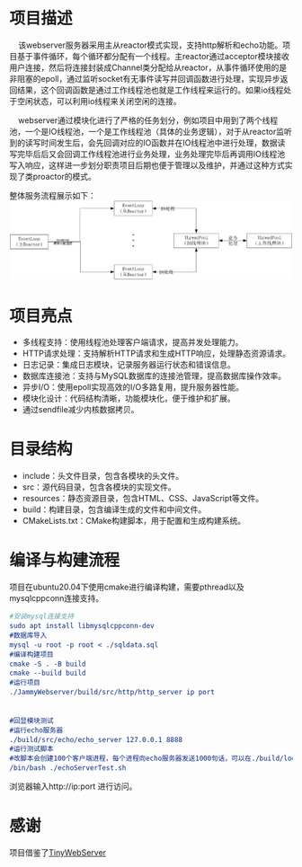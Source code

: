 # 项目描述
&nbsp;&nbsp;&nbsp;&nbsp;该webserver服务器采用主从reactor模式实现，支持http解析和echo功能。项目基于事件循环，每个循环都分配有一个线程。主reactor通过acceptor模块接收用户连接，然后将连接封装成Channel类分配给从reactor，从事件循环使用的是非阻塞的epoll，通过监听socket有无事件读写并回调函数进行处理，实现异步返回结果，这个回调函数是通过工作线程池也就是工作线程来运行的。如果io线程处于空闲状态，可以利用io线程来关闭空闲的连接。

&nbsp;&nbsp;&nbsp;&nbsp;webserver通过模块化进行了严格的任务划分，例如项目中用到了两个线程池，一个是IO线程池，一个是工作线程池（具体的业务逻辑），对于从reactor监听到的读写时间发生后，会先回调对应的IO函数并在IO线程池中进行处理，数据读写完毕后后又会回调工作线程池进行业务处理，业务处理完毕后再调用IO线程池写入响应，这样进一步划分职责项目后期也便于管理以及维护，并通过这种方式实现了类proactor的模式。

整体服务流程展示如下：
![](./JammyWebServer.jpg)

# 项目亮点
- 多线程支持：使用线程池处理客户端请求，提高并发处理能力。
- HTTP请求处理：支持解析HTTP请求和生成HTTP响应，处理静态资源请求。
- 日志记录：集成日志模块，记录服务器运行状态和错误信息。
- 数据库连接池：支持与MySQL数据库的连接池管理，提高数据库操作效率。
- 异步I/O：使用epoll实现高效的I/O多路复用，提升服务器性能。
- 模块化设计：代码结构清晰，功能模块化，便于维护和扩展。
- 通过sendfile减少内核数据拷贝。

# 目录结构
- include：头文件目录，包含各模块的头文件。
- src：源代码目录，包含各模块的实现文件。
- resources：静态资源目录，包含HTML、CSS、JavaScript等文件。
- build：构建目录，包含编译生成的文件和中间文件。
- CMakeLists.txt：CMake构建脚本，用于配置和生成构建系统。

# 编译与构建流程
项目在ubuntu20.04下使用cmake进行编译构建，需要pthread以及mysqlcppconn连接支持。
```cmake
#安装mysql连接支持
sudo apt install libmysqlcppconn-dev
#数据库导入
mysql -u root -p root < ./sqldata.sql
#编译构建项目
cmake -S . -B build
cmake --build build
#运行项目
./JammyWebserver/build/src/http/http_server ip port


#回显模块测试
#运行echo服务器
./build/src/echo/echo_server 127.0.0.1 8888
#运行测试脚本
#改脚本会创建100个客户端进程，每个进程向echo服务器发送1000句话，可以在./build/log中看到对应的输出日志
/bin/bash ./echoServerTest.sh
```
浏览器输入http://ip:port 进行访问。

# 感谢
项目借鉴了[TinyWebServer](https://github.com/qinguoyi/TinyWebServer)
